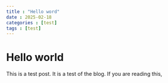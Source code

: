 ```yaml
---
title : "Hello word"
date : 2025-02-18
categories : [test]
tags : [test]
---
```

# Hello world
This is a test post. It is a test of the blog. If you are reading this,

